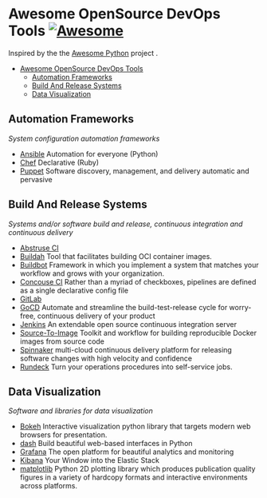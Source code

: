 # Awesome OpenSource DevOps Tools [![Awesome](https://cdn.rawgit.com/sindresorhus/awesome/d7305f38d29fed78fa85652e3a63e154dd8e8829/media/badge.svg)](https://github.com/sindresorhus/awesome)

Inspired by the the [Awesome Python] project .

[Awesome Python]: https://awesome-python.com/

- [Awesome OpenSource DevOps Tools](#awesome-opensource-devops-tools)
    - [Automation Frameworks](#automation-frameworks)
    - [Build And Release Systems](#build-and-release)
    - [Data Visualization](#data-visualization)


## Automation Frameworks

*System configuration automation frameworks*

* [Ansible](https://www.ansible.com/) Automation for everyone (Python)
* [Chef](https://www.chef.io/chef/) Declarative (Ruby)
* [Puppet](https://puppet.com/) Software discovery, management, and delivery automatic and pervasive

## Build And Release Systems

*Systems and/or software build and release, continuous integration and continuous delivery*

* [Abstruse CI](https://abstruse.bleenco.io/)
* [Buildah](https://buildah.io/) Tool that facilitates building OCI container images.
* [Buildbot](https://buildbot.net/) Framework in which you implement a system that matches your workflow and grows with your organization.
* [Concouse CI](https://concourse-ci.org/) Rather than a myriad of checkboxes, pipelines are defined as a single declarative config file
* [GitLab](https://about.gitlab.com/)
* [GoCD](https://www.gocd.org/) Automate and streamline the build-test-release cycle for worry-free, continuous delivery of your product
* [Jenkins](https://jenkins.io/) An extendable open source continuous integration server
* [Source-To-Image](https://github.com/openshift/source-to-image) Toolkit and workflow for building reproducible Docker images from source code
* [Spinnaker](https://www.spinnaker.io/
) multi-cloud continuous delivery platform for releasing software changes with high velocity and confidence
* [Rundeck](https://www.rundeck.com/open-source) Turn your operations procedures into self-service jobs.

## Data Visualization

*Software and libraries for data visualization*

* [Bokeh](https://bokeh.pydata.org/en/latest/) Interactive visualization python library that targets modern web browsers for presentation.
* [dash](https://plot.ly/products/dash/) Build beautiful web-based interfaces in Python
* [Grafana](https://grafana.com/) The open platform for beautiful
analytics and monitoring
* [Kibana](https://www.elastic.co/products/kibana) Your Window into
the Elastic Stack
* [matplotlib](https://matplotlib.org/) Python 2D plotting library which produces publication quality figures in a variety of hardcopy formats and interactive environments across platforms.
